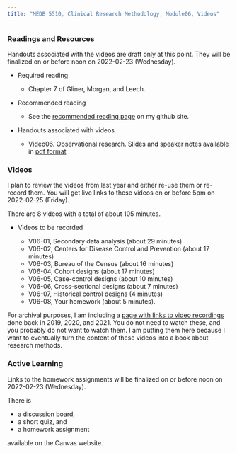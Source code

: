 ```yaml
---
title: "MEDB 5510, Clinical Research Methodology, Module06, Videos"
---
```


### Readings and Resources

Handouts associated with the videos are draft only at this point. They will be finalized on or before noon on 2022-02-23 (Wednesday).

+ Required reading
  + Chapter 7 of Gliner, Morgan, and Leech.

+ Recommended reading
  + See the [recommended reading page][git2] on my github site.

+ Handouts associated with videos
  + Video06. Observational research. Slides and speaker notes available in [pdf format][git1]

### Videos

I plan to review the videos from last year and either re-use them or re-record them. You will get live links to these videos on or before 5pm on 2022-02-25 (Friday).

There are 8 videos with a total of about 105 minutes.

+ Videos to be recorded

  + V06-01, Secondary data analysis (about 29 minutes)
  + V06-02, Centers for Disease Control and Prevention (about 17 minutes)
  + V06-03, Bureau of the Census (about 16 minutes)
  + V06-04, Cohort designs (about 17 minutes)
  + V06-05, Case-control designs (about 10 minutes)
  + V06-06, Cross-sectional designs (about 7 minutes)
  + V06-07, Historical control designs (4 minutes)
  + V06-08, Your homework (about 5 minutes).

For archival purposes, I am including a [page with links to video recordings][git0] done back in 2019, 2020, and 2021. You do not need to watch these, and you probably do not want to watch them. I am putting them here because I want to eventually turn the content of these videos into a book about research methods.

### Active Learning

Links to the homework assignments will be finalized on or before noon on 2022-02-23 (Wednesday).

There is

+ a discussion board,
+ a short quiz, and
+ a homework assignment

available on the Canvas website.

[git0]: https://github.com/pmean/classes/blob/master/clinical-research-methodology/modules/5510-99-videos.md
[git1]: https://github.com/pmean/classes/blob/master/clinical-research-methodology/results/video06-slides-and-speaker-notes.pdf
[git2]: https://github.com/pmean/classes/blob/master/clinical-research-methodology/modules/5510-99-readings.md
